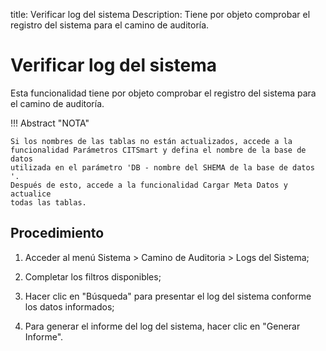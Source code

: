 title: Verificar log del sistema
Description: Tiene por objeto comprobar el registro del sistema para el camino de auditoría.
# Verificar log del sistema

Esta funcionalidad tiene por objeto comprobar el registro del sistema para el camino de auditoría.

!!! Abstract "NOTA"

    Si los nombres de las tablas no están actualizados, accede a la
    funcionalidad Parámetros CITSmart y defina el nombre de la base de datos
    utilizada en el parámetro 'DB - nombre del SHEMA de la base de datos '.
    Después de esto, accede a la funcionalidad Cargar Meta Datos y actualice
    todas las tablas.

Procedimiento
-------------

1.  Acceder al menú Sistema \> Camino de Auditoria \> Logs del Sistema;

2.  Completar los filtros disponibles;

3.  Hacer clic en "Búsqueda" para presentar el log del sistema conforme los
    datos informados;

4.  Para generar el informe del log del sistema, hacer clic en "Generar
    Informe".

<!-- !!! tip "About"

    <b>Product/Version:</b> CITSmart | 8.00 &nbsp;&nbsp;
    <b>Updated:</b>01/28/2019 – Larissa Lourenço
